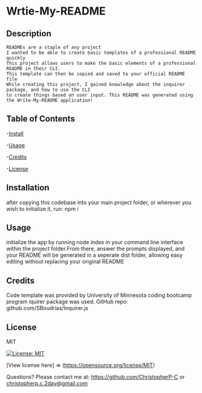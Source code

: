 # Wrtie-My-README

  ## Description
    READMEs are a staple of any project
    I wanted to be able to create basic templates of a professional README quickly
    This project allows users to make the basic elements of a professional README in their CLI. 
    This template can then be copied and saved to your official README file
    While creating this project, I gained knowledge about the inquirer package, and how to use the CLI 
    to create things based on user input. This README was generated using the Write-My-README application!

  ## Table of Contents
  -[Install](#install)

  -[Usage](#usage)

  -[Credits](#credits)

  -[License](#license)


  ## Installation
  after copying this codebase into your main project folder, or wherever you wish to initialize it, run:
  npm i

  ## Usage
  initialize the app by running node index in your command line interface within the project folder.From there, answer the prompts displayed, 
  and your README will be generated in a seperate dist folder, allowing easy editing without replacing your original README

  ## Credits
  Code template was provided by University of Minnesota coding bootcamp program
  iquirer package was used. GitHub repo: github.com/SBoudrias/Inquirer.js

  ## License
  MIT

  [![License: MIT](https://img.shields.io/badge/License-MIT-yellow.svg)](https://opensource.org/licenses/MIT)

  [View license here] => (https://opensource.org/license/MIT)

  


  Questions? Please contact me at:
  https://github.com/ChristopherP-C or christopherp.c.2day@gmail.com
